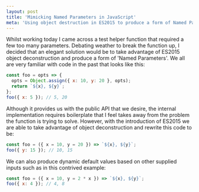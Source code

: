 ```yaml
---
layout: post
title: 'Mimicking Named Parameters in JavaScript'
meta: 'Using object destruction in ES2015 to produce a form of Named Parameters'
---
```


Whilst working today I came across a test helper function that required a few too many parameters.
Debating weather to break the function up, I decided that an elegant solution would be to take advantage of ES2015 object deconstruction and produce a form of 'Named Parameters'. <!--more-->
We all are very familiar with code in the past that looks like this:

```js
const foo = opts => {
  opts = Object.assign({ x: 10, y: 20 }, opts);
  return `${x}, ${y}`;
};
foo({ x: 5 }); // 5, 20
```

Although it provides us with the public API that we desire, the internal implementation requires boilerplate that I feel takes away from the problem the function is trying to solve.
However, with the introduction of ES2015 we are able to take advantage of object deconstruction and rewrite this code to be:

```js
const foo = ({ x = 10, y = 20 }) => `${x}, ${y}`;
foo({ y: 15 }); // 10, 15
```

We can also produce dynamic default values based on other supplied inputs such as in this contrived example:

```js
const foo = ({ x = 10, y = 2 * x }) => `${x}, ${y}`;
foo({ x: 4 }); // 4, 8
```
